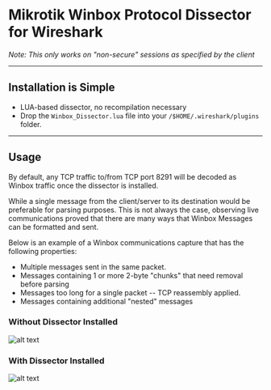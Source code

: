 # Mikrotik Winbox Protocol Dissector for Wireshark
*Note: This only works on "non-secure" sessions as specified by the client*

---
## Installation is Simple
* LUA-based dissector, no recompilation necessary
* Drop the `Winbox_Dissector.lua` file into your `/$HOME/.wireshark/plugins` folder.

---
## Usage
By default, any TCP traffic to/from TCP port 8291 will be decoded as Winbox traffic once the dissector is installed.

While a single message from the client/server to its destination would be preferable for
parsing purposes. This is not always the case, observing live communications proved that
there are many ways that Winbox Messages can be formatted and sent.

Below is an example of a Winbox communications capture that has the following properties:
* Multiple messages sent in the same packet.
* Messages containing 1 or more 2-byte "chunks" that need removal before parsing
* Messages too long for a single packet -- TCP reassembly applied.
* Messages containing additional "nested" messages

### Without Dissector Installed
![alt text](https://git.vrt.sourcefire.com/dmcdaniel/Winbox_Toolkit/raw/master/Wireshark_Dissector/images/before-dissection.png "Without Dissector Installed")

### With Dissector Installed
![alt text](https://git.vrt.sourcefire.com/dmcdaniel/Winbox_Toolkit/raw/master/Wireshark_Dissector/images/dissected.png "With Dissector Installed")

